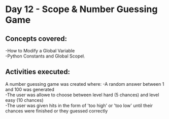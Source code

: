 # **Day 12 - Scope & Number Guessing Game**

## Concepts covered:
-How to Modify a Global Variable\
-Python Constants and Global Scope\

## Activities executed:
A number guessing game was created where:
-A random answer between 1 and 100 was generated\
-The user was allowe to choose between level hard (5 chances) and level easy (10 chances)\
-The user was given hits in the form of 'too high' or 'too low' until their chances were finished or they guessed correctly